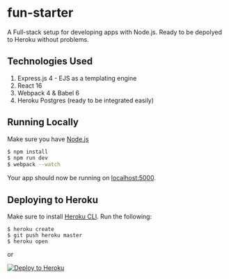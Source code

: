 # fun-starter

A Full-stack setup for developing apps with Node.js. Ready to be depolyed to Heroku without problems.

## Technologies Used

1. Express.js 4 - EJS as a templating engine
2. React 16
3. Webpack 4 & Babel 6
4. Heroku Postgres (ready to be integrated easily)

## Running Locally

Make sure you have [Node.js](http://nodejs.org/)

```sh
$ npm install
$ npm run dev
$ webpack --watch
```
Your app should now be running on [localhost:5000](http://localhost:5000/).

## Deploying to Heroku

Make sure to install [Heroku CLI](https://cli.heroku.com/). Run the following:

```
$ heroku create
$ git push heroku master
$ heroku open
```
or

[![Deploy to Heroku](https://www.herokucdn.com/deploy/button.png)](https://heroku.com/deploy)
